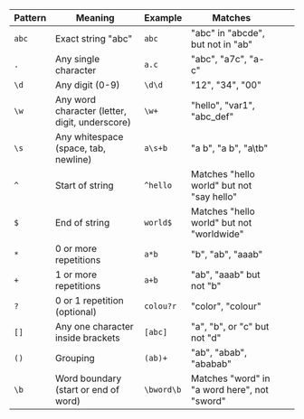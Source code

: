| Pattern | Meaning                                        | Example          | Matches                                      |       |                |
| ------- | ---------------------------------------------- | ---------------- | -------------------------------------------- | ----- | -------------- |
| `abc`   | Exact string "abc"                             | `abc`            | "abc" in "abcde", but not in "ab"            |       |                |
| `.`     | Any single character                           | `a.c`            | "abc", "a7c", "a-c"                          |       |                |
| `\d`    | Any digit (0-9)                                | `\d\d`           | "12", "34", "00"                             |       |                |
| `\w`    | Any word character (letter, digit, underscore) | `\w+`            | "hello", "var1", "abc\_def"                  |       |                |
| `\s`    | Any whitespace (space, tab, newline)           | `a\s+b`          | "a b", "a    b", "a\tb"                      |       |                |
| `^`     | Start of string                                | `^hello`         | Matches "hello world" but not "say hello"    |       |                |
| `$`     | End of string                                  | `world$`         | Matches "hello world" but not "worldwide"    |       |                |
| `*`     | 0 or more repetitions                          | `a*b`            | "b", "ab", "aaab"                            |       |                |
| `+`     | 1 or more repetitions                          | `a+b`            | "ab", "aaab" but not "b"                     |       |                |
| `?`     | 0 or 1 repetition (optional)                   | `colou?r`        | "color", "colour"                            |       |                |
| `[]`    | Any one character inside brackets              | `[abc]`          | "a", "b", or "c" but not "d"                 |       |                |
| `()`    | Grouping                                       | `(ab)+`          | "ab", "abab", "ababab"                       |       |                |
| `\b`    | Word boundary (start or end of word)           | `\bword\b`       | Matches "word" in "a word here", not "sword" |       |                |
